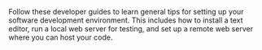Follow these developer guides to learn general tips for setting up your software development environment. This includes how to install a text editor, run a local web server for testing, and set up a remote web server where you can host your code.
